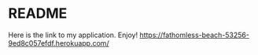 # README

Here is the link to my application. Enjoy!
https://fathomless-beach-53256-9ed8c057efdf.herokuapp.com/
